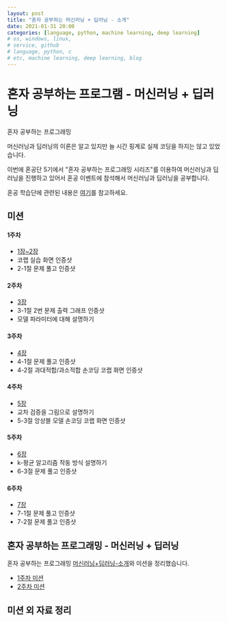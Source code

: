 ```yaml
---
layout: post
title: "혼자 공부하는 머신러닝 + 딥러닝 - 소개"
date: 2021-01-31 20:00
categories: [language, python, machine learning, deep learning]
# os, windows, linux,
# service, github
# language, python, c
# etc, machine learning, deep learning, blog
---
```


# 혼자 공부하는 프로그램 - 머신러닝 + 딥러닝

혼자 공부하는 프로그래밍

머신러닝과 딥러닝의 이론은 알고 있지만 늘 시간 핑계로 실제 코딩을 하지는 않고 있었습니다.

이번에 혼공단 5기에서 "혼자 공부하는 프로그래밍 시리즈"를 이용하여 머신러닝과 딥러닝을 진행하고 있어서 혼공 이벤트에 참석해서 머신러닝과 딥러닝을 공부합니다.

혼공 학습단에 관련된 내용은 [여기](https://docs.google.com/document/d/1peQauSkcyG0Eajw-Oepj1T2zNoGBkEJqdP9TOKIOCMI/edit?fbclid=IwAR3-LJZwyL63CKkCWgzx0B6v5YYW0a57NHmSvME0GGcl_jX9aU51y3f7qQc)를 참고하세요.

## 미션

#### 1주차

- [1장~2장](https://godsman-yang.github.io/hongong-ml-week1)
- 코랩 실습 화면 인증샷
- 2-1절 문제 풀고 인증샷

#### 2주차

- [3장](https://godsman-yang.github.io/hongong-ml-week2)
- 3-1절 2번 문제 출력 그래프 인증샷
- 모델 파라미터에 대해 설명하기

#### 3주차

- [4장](https://godsman-yang.github.io/hongong-ml-week3)
- 4-1절 문제 풀고 인증샷
- 4-2절 과대적합/과소적합 손코딩 코랩 화면 인증샷

#### 4주차

- [5장](https://godsman-yang.github.io/hongong-ml-week4)
- 교차 검증을 그림으로 설명하기
- 5-3절 앙상블 모델 손코딩 코랩 화면 인증샷

#### 5주차

- [6장](https://godsman-yang.github.io/hongong-ml-week5)
- k-평균 알고리즘 작동 방식 설명하기
- 6-3절 문제 풀고 인증샷

#### 6주차

- [7장](https://godsman-yang.github.io/hongong-ml-week6)
- 7-1절 문제 풀고 인증샷
- 7-2절 문제 풀고 인증샷

## 혼자 공부하는 프로그래밍 - 머신러닝 + 딥러닝

혼자 공부하는 프로그래밍 [머신러닝+딥러닝-소개](https://godsman-yang.github.io/hongong-ml)와 미션을 정리했습니다.

- [1주차 미션](https://godsman-yang.github.io/hongong-ml-week1)
- [2주차 미션](https://godsman-yang.github.io/hongong-ml-week2)

## 미션 외 자료 정리
